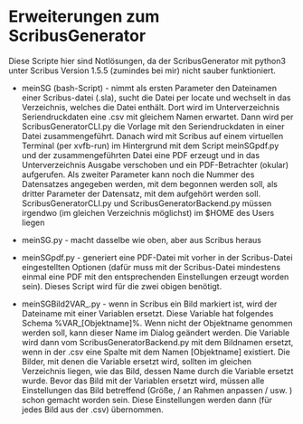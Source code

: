 # Erweiterungen zum ScribusGenerator

Diese Scripte hier sind Notlösungen, da der ScribusGenerator mit python3 unter
Scribus Version 1.5.5 (zumindes bei mir) nicht sauber funktioniert.

- meinSG (bash-Script) - nimmt als ersten Parameter den Dateinamen einer Scribus-datei (.sla),
sucht die Datei per locate und wechselt in das Verzeichnis, welches die Datei enthält.
Dort wird im Unterverzeichnis Seriendruckdaten eine .csv mit gleichem Namen erwartet.
Dann wird per ScribusGeneratorCLI.py die Vorlage mit den Seriendruckdaten in einer Datei
zusammengeführt. Danach wird mit Scribus auf einem virtuellen Terminal (per xvfb-run) im Hintergrund mit dem
Script meinSGpdf.py und der zusammengeführten Datei eine PDF erzeugt und in das Unterverzeichnis
Ausgabe verschoben und ein PDF-Betrachter (okular) aufgerufen. Als zweiter Parameter kann noch
die Nummer des Datensatzes angegeben werden, mit dem begonnen werden soll, als dritter Parameter der
Datensatz, mit dem aufgehört werden soll. ScribusGeneratorCLI.py und ScribusGeneratorBackend.py müssen
irgendwo (im gleichen Verzeichnis möglichst) im $HOME des Users liegen

- meinSG.py - macht dasselbe wie oben, aber aus Scribus heraus

- meinSGpdf.py - generiert eine PDF-Datei mit vorher in der Scribus-Datei eingestellten Optionen
(dafür muss mit der Scribus-Datei mindestens einmal eine PDF mit den entsprechenden Einstellungen
erzeugt worden sein). Dieses Script wird für die zwei obigen benötigt.

- meinSGBild2VAR_.py - wenn in Scribus ein Bild markiert ist, wird der Dateiname mit einer
Variablen ersetzt. Diese Variable hat folgendes Schema %VAR_[Objektname]%. Wenn nicht der 
Objektname genommen werden soll, kann dieser Name im Dialog geändert werden.
Die Variable wird dann vom ScribusGeneratorBackend.py mit dem Bildnamen ersetzt, wenn 
in der .csv eine Spalte mit dem Namen [Objektname] existiert. Die Bilder, mit denen 
die Variable ersetzt wird, sollten im gleichen Verzeichnis liegen, wie das Bild, dessen 
Name durch die Variable ersetzt wurde. Bevor das Bild mit der Variablen ersetzt wird, müssen
alle Einstellungen das Bild betreffend (Größe, / an Rahmen anpassen / usw. ) schon
gemacht worden sein. Diese Einstellungen werden dann (für jedes Bild aus der .csv)  übernommen.